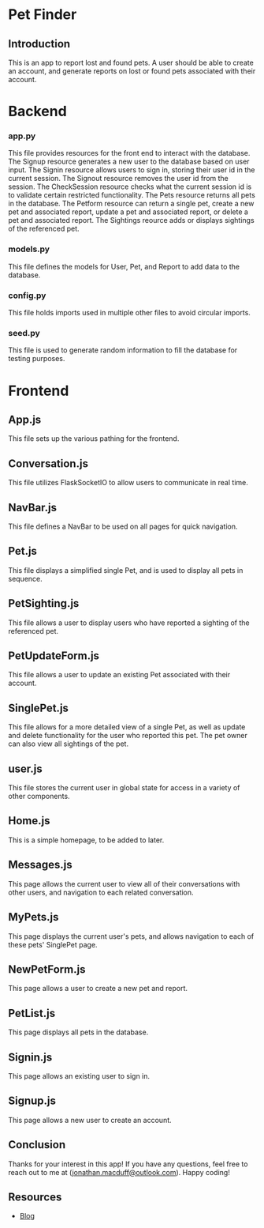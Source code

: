 # Pet Finder

## Introduction

This is an app to report lost and found pets. A user should be able to create an account, and generate reports on lost or found pets associated with their account.

# Backend

### app.py

This file provides resources for the front end to interact with the database. The Signup resource generates a new user to the database based on user input. The Signin resource allows users to sign in, storing their user id in the current session. The Signout resource removes the user id from the session. The CheckSession resource checks what the current session id is to validate certain restricted functionality. The Pets resource returns all pets in the database. The Petform resource can return a single pet, create a new pet and associated report, update a pet and associated report, or delete a pet and associated report. The Sightings reource adds or displays sightings of the referenced pet.

### models.py

This file defines the models for User, Pet, and Report to add data to the database.

### config.py

This file holds imports used in multiple other files to avoid circular imports.

### seed.py

This file is used to generate random information to fill the database for testing purposes.

# Frontend

## App.js

This file sets up the various pathing for the frontend.

## Conversation.js

This file utilizes FlaskSocketIO to allow users to communicate in real time.

## NavBar.js

This file defines a NavBar to be used on all pages for quick navigation.

## Pet.js

This file displays a simplified single Pet, and is used to display all pets in sequence.

## PetSighting.js

This file allows a user to display users who have reported a sighting of the referenced pet.

## PetUpdateForm.js

This file allows a user to update an existing Pet associated with their account.

## SinglePet.js

This file allows for a more detailed view of a single Pet, as well as update and delete functionality for the user who reported this pet. The pet owner can also view all sightings of the pet.

## user.js

This file stores the current user in global state for access in a variety of other components.

## Home.js

This is a simple homepage, to be added to later.

## Messages.js

This page allows the current user to view all of their conversations with other users, and navigation to each related conversation.

## MyPets.js

This page displays the current user's pets, and allows navigation to each of these pets' SinglePet page.

## NewPetForm.js

This page allows a user to create a new pet and report.

## PetList.js

This page displays all pets in the database.

## Signin.js

This page allows an existing user to sign in.

## Signup.js

This page allows a new user to create an account.

## Conclusion

Thanks for your interest in this app! If you have any questions, feel free to reach out to me at (jonathan.macduff@outlook.com). Happy coding!

## Resources

- [Blog](https://medium.com/@jonathan-macduff/building-a-pet-finder-19a3e57a04d5)